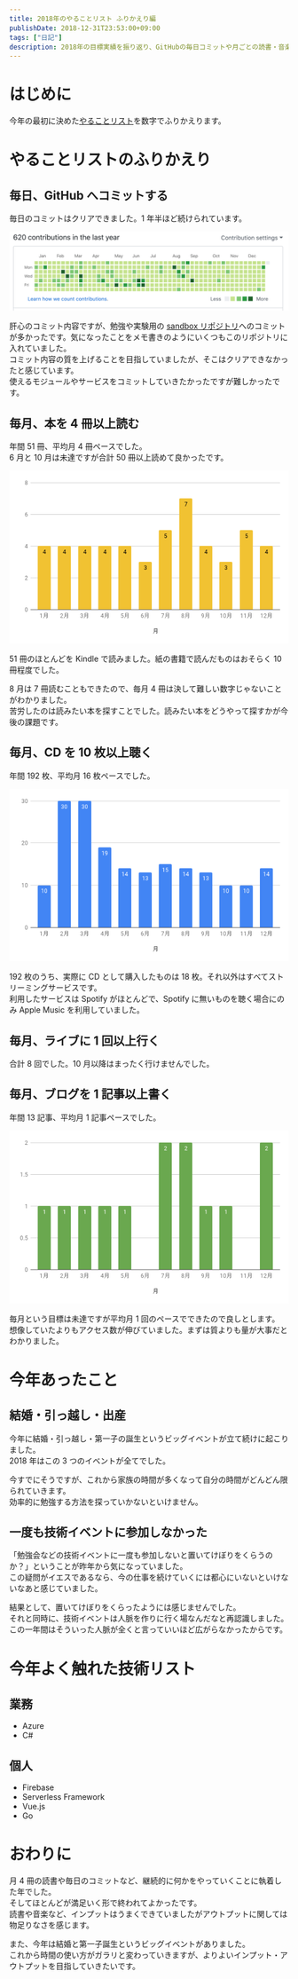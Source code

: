 ```yaml
---
title: 2018年のやることリスト ふりかえり編
publishDate: 2018-12-31T23:53:00+09:00
tags: ["日記"]
description: 2018年の目標実績を振り返り、GitHubの毎日コミットや月ごとの読書・音楽・ライブ・ブログ更新を継続。結婚・引越し・出産など大イベントと技術習得への挑戦を記録。
---
```


# はじめに

今年の最初に決めた[やることリスト](/2018/01/31/2018-todo/)を数字でふりかえります。

# やることリストのふりかえり

## 毎日、GitHub へコミットする

毎日のコミットはクリアできました。1 年半ほど続けられています。

![GitHubへのコミット](../images/2018-hurikaeri/github-contributions.png)

肝心のコミット内容ですが、勉強や実験用の [sandbox リポジトリ](https://github.com/70-10/sandbox)へのコミットが多かったです。気になったことをメモ書きのようにいくつもこのリポジトリに入れていました。  
コミット内容の質を上げることを目指していましたが、そこはクリアできなかったと感じています。  
使えるモジュールやサービスをコミットしていきたかったですが難しかったです。

## 毎月、本を 4 冊以上読む

年間 51 冊、平均月 4 冊ペースでした。  
6 月と 10 月は未達ですが合計 50 冊以上読めて良かったです。

![読んだ本の冊数](../images/2018-hurikaeri/read-books.png)

51 冊のほとんどを Kindle で読みました。紙の書籍で読んだものはおそらく 10 冊程度でした。

8 月は 7 冊読むこともできたので、毎月 4 冊は決して難しい数字じゃないことがわかりました。  
苦労したのは読みたい本を探すことでした。読みたい本をどうやって探すかが今後の課題です。

## 毎月、CD を 10 枚以上聴く

年間 192 枚、平均月 16 枚ペースでした。

![聴いたCDの枚数](../images/2018-hurikaeri/listen-cds.png)

192 枚のうち、実際に CD として購入したものは 18 枚。それ以外はすべてストリーミングサービスです。  
利用したサービスは Spotify がほとんどで、Spotify に無いものを聴く場合にのみ Apple Music を利用していました。

## 毎月、ライブに 1 回以上行く

合計 8 回でした。10 月以降はまったく行けませんでした。

## 毎月、ブログを 1 記事以上書く

年間 13 記事、平均月 1 記事ペースでした。

![記事数](../images/2018-hurikaeri/posts-articles.png)

毎月という目標は未達ですが平均月 1 回のペースでできたので良しとします。  
想像していたよりもアクセス数が伸びていました。まずは質よりも量が大事だとわかりました。

# 今年あったこと

## 結婚・引っ越し・出産

今年に結婚・引っ越し・第一子の誕生というビッグイベントが立て続けに起こりました。  
2018 年はこの 3 つのイベントが全てでした。

今すでにそうですが、これから家族の時間が多くなって自分の時間がどんどん限られていきます。  
効率的に勉強する方法を探っていかないといけません。

## 一度も技術イベントに参加しなかった

「勉強会などの技術イベントに一度も参加しないと置いてけぼりをくらうのか？」ということが昨年から気になっていました。  
この疑問がイエスであるなら、今の仕事を続けていくには都心にいないといけないなあと感じていました。

結果として、置いてけぼりをくらったようには感じませんでした。  
それと同時に、技術イベントは人脈を作りに行く場なんだなと再認識しました。この一年間はそういった人脈が全くと言っていいほど広がらなかったからです。

# 今年よく触れた技術リスト

## 業務

- Azure
- C#

## 個人

- Firebase
- Serverless Framework
- Vue.js
- Go

# おわりに

月 4 冊の読書や毎日のコミットなど、継続的に何かをやっていくことに執着した年でした。  
そしてほとんどが満足いく形で終われてよかったです。  
読書や音楽など、インプットはうまくできていましたがアウトプットに関しては物足りなさを感じます。

また、今年は結婚と第一子誕生というビッグイベントがありました。  
これから時間の使い方がガラリと変わっていきますが、よりよいインプット・アウトプットを目指していきたいです。
